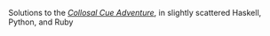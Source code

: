 Solutions to the [*Collosal Cue Adventure*](adventure.cueup.com), in slightly scattered Haskell, Python, and Ruby
